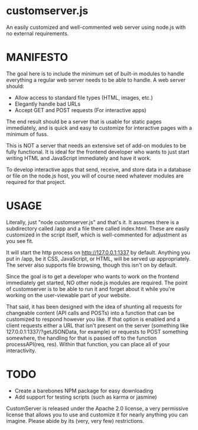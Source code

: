 # customserver.js
An easily customized and well-commented web server using node.js with no external requirements.

# MANIFESTO
The goal here is to include the minimum set of built-in modules to handle everything a regular web server needs to be able to handle. A web server should:
* Allow access to standard file types (HTML, images, etc.)
* Elegantly handle bad URLs
* Accept GET and POST requests (For interactive apps)

The end result should be a server that is usable for static pages immediately, and is quick and easy to customize for interactive pages with a minimum of fuss.

This is NOT a server that needs an extensive set of add-on modules to be fully functional. It is ideal for the frontend developer who wants to just start writing HTML and JavaScript immediately and have it work.

To develop interactive apps that send, receive, and store data in a database or file on the node.js host, you will of course need whatever modules are required for that project.

# USAGE
Literally, just "node customserver.js" and that's it. It assumes there is a subdirectory called /app and a file there called index.html. These are easily customized in the script itself, which is well-commented for adjustment as you see fit.

It will start the http process on http://127.0.0.1:1337 by default. Anything you put in /app, be it CSS, JavaScript, or HTML, will be served up appropriately. The server also supports file browsing, though this isn't on by default.

Since the goal is to get a developer who wants to work on the frontend immediately get started, NO other node.js modules are required. The point of customserver is to be able to run it and forget about it while you're working on the user-viewable part of your website.

That said, it has been designed with the idea of shunting all requests for changeable content (API calls and POSTs) into a function that can be customized to respond however you like. If that option is enabled and a client requests either a URL that isn't present on the server (something like 127.0.0.1:1337/?getJSONData, for example) or requests to POST something somewhere, the handling for that is passed off to the function processAPI(req, res). Within that function, you can place all of your interactivity.

# TODO
* Create a barebones NPM package for easy downloading
* Add support for testing scripts (such as karma or jasmine)

CustomServer is released under the Apache 2.0 license, a very permissive license that allows you to use and customize it for nearly anything you can imagine. Please abide by its (very, very few) restrictions.
